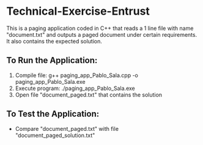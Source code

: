 # Technical-Exercise-Entrust
This is a paging application coded in C++ that reads a 1 line file with name "document.txt" and outputs a paged document under certain requirements. It also contains the expected solution.
## To Run the Application:
1. Compile file: g++ paging_app_Pablo_Sala.cpp -o paging_app_Pablo_Sala.exe
2. Execute program: ./paging_app_Pablo_Sala.exe
3. Open file "document_paged.txt" that contains the solution
## To Test the Application:
* Compare "document_paged.txt" with file "document_paged_solution.txt"